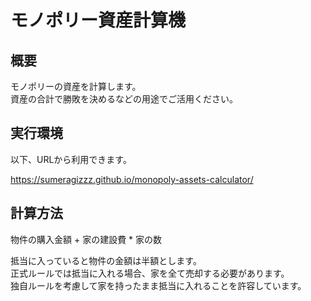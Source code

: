 # モノポリー資産計算機

## 概要
モノポリーの資産を計算します。  
資産の合計で勝敗を決めるなどの用途でご活用ください。

## 実行環境
以下、URLから利用できます。

https://sumeragizzz.github.io/monopoly-assets-calculator/

## 計算方法
物件の購入金額 + 家の建設費 * 家の数

抵当に入っていると物件の金額は半額とします。  
正式ルールでは抵当に入れる場合、家を全て売却する必要があります。  
独自ルールを考慮して家を持ったまま抵当に入れることを許容しています。
